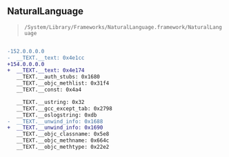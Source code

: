 ## NaturalLanguage

> `/System/Library/Frameworks/NaturalLanguage.framework/NaturalLanguage`

```diff

-152.0.0.0.0
-  __TEXT.__text: 0x4e1cc
+154.0.0.0.0
+  __TEXT.__text: 0x4e174
   __TEXT.__auth_stubs: 0x1680
   __TEXT.__objc_methlist: 0x31f4
   __TEXT.__const: 0x4a4

   __TEXT.__ustring: 0x32
   __TEXT.__gcc_except_tab: 0x2798
   __TEXT.__oslogstring: 0xdb
-  __TEXT.__unwind_info: 0x1688
+  __TEXT.__unwind_info: 0x1690
   __TEXT.__objc_classname: 0x5e8
   __TEXT.__objc_methname: 0x664c
   __TEXT.__objc_methtype: 0x22e2

```
